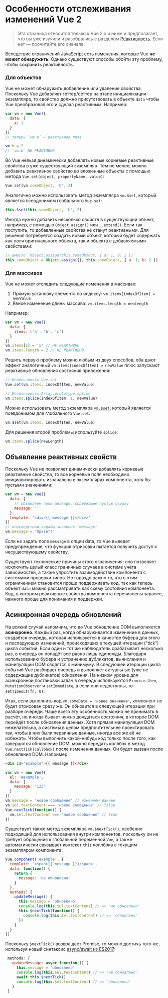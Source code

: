 # Особенности отслеживания изменений Vue 2

> Эта страница относится только к Vue 2.x и ниже и предполагает, что вы уже изучили и разобрались с разделом [Реактивность](reactivity.md). Если нет — прочитайте его сначала.

Вследствие ограничений JavaScript есть изменения, которые Vue **не может обнаружить**. Однако существуют способы обойти эту проблему, чтобы сохранить реактивность.

### Для объектов

Vue не может обнаружить добавление или удаление свойства. Поскольку Vue добавляет геттер/сеттер на этапе инициализации экземпляра, то свойство должно присутствовать в объекте `data` чтобы Vue преобразовал его и сделал реактивным. Например:

```js
var vm = new Vue({
  data: {
    a: 1
  }
})
// теперь `vm.a` — реактивное поле

vm.b = 2
// `vm.b` НЕ РЕАКТИВНО
```

Во Vue нельзя динамически добавлять новые корневые реактивные свойства в уже существующий экземпляр. Тем не менее, можно добавить реактивное свойство во вложенные объекты с помощью метода `Vue.set(object, propertyName, value)`:

```js
Vue.set(vm.someObject, 'b', 2)
```

Аналогично можно использовать метод экземпляра `vm.$set`, который является псевдонимом глобального `Vue.set`:

```js
this.$set(this.someObject, 'b', 2)
```

Иногда нужно добавить несколько свойств в существующий объект, например, с помощью `Object.assign()` или `_.extend()`. Если так поступить, то добавленные свойства не станут реактивными. Для решения потребуется создать новый объект, который будет содержать как поля оригинального объекта, так и объекта с добавляемыми свойствами:

```js
// вместо `Object.assign(this.someObject, { a: 1, b: 2 })`
this.someObject = Object.assign({}, this.someObject, { a: 1, b: 2 })
```

### Для массивов

Vue не может отследить следующие изменения в массивах:

1. Прямую установку элемента по индексу: `vm.items[indexOfItem] = newValue`
2. Явное изменение длины массива: `vm.items.length = newLength`

Например:

```js
var vm = new Vue({
  data: {
    items: ['a', 'b', 'c']
  }
})
vm.items[1] = 'x' // НЕ РЕАКТИВНО
vm.items.length = 2 // НЕ РЕАКТИВНО
```

Решить первую проблему можно любым из двух способов, оба дают эффект аналогичный `vm.items[indexOfItem] = newValue` плюс запускают реактивные обновления состояния приложения:

```js
// Использовать Vue.set
Vue.set(vm.items, indexOfItem, newValue)
```

```js
// Использовать Array.prototype.splice
vm.items.splice(indexOfItem, 1, newValue)
```

Можно использовать метод экземпляра [`vm.$set`](https://ru.vuejs.org/v2/api/#vm-set), который является псевдонимом для глобального `Vue.set`:

```js
vm.$set(vm.items, indexOfItem, newValue)
```

Для решения второй проблемы используйте `splice`:

```js
vm.items.splice(newLength)
```

## Объявление реактивных свойств

Поскольку Vue не позволяет динамически добавлять корневые реактивные свойства, то все корневые поля необходимо инициализировать изначально в экземплярах компонента, хотя бы пустыми значениями:

```js
var vm = new Vue({
  data: {
    // объявляем поле message, содержащее пустую строку
    message: ''
  },
  template: '<div>{{ message }}</div>'
})
// впоследствии задаём значение `message`
vm.message = 'Привет!'
```

Если не задать поле `message` в опции data, то Vue выведет предупреждение, что функция отрисовки пытается получить доступ к несуществующему свойству.

Существуют технические причины этого ограничения: оно позволяет исключить целый класс граничных случаев в системе учёта зависимостей, а также упростить взаимодействие компонента с системами проверки типов. Но гораздо важно то, что с этим ограничением становится проще поддерживать код, так как теперь объект `data` можно рассматривать как схему состояния компонента. Код, в котором реактивные свойства компонента перечислены заранее, намного проще для понимания и поддержки.

## Асинхронная очередь обновлений

На всякий случай напомним, что во Vue обновление DOM выполняется **асинхронно**. Каждый раз, когда обнаруживается изменение в данных, создаётся очередь, которая используется в качестве буфера для этого и последующих изменений, происходящих в текущей итерации ("tick") цикла событий. Если один и тот же наблюдатель срабатывает несколько раз, в очередь он попадёт всё равно лишь единожды. Благодаря использованию буфера и устранению дубликатов, вычисления и манипуляции DOM сводятся к минимуму. В следующей итерации цикла событий Vue разбирает очередь и выполняет актуальные (уже не содержащие дубликатов) обновления. На низком уровне для асинхронной постановки задач в очередь используются `Promise.then`, `MutationObserver` и `setImmediate`, а если они недоступны, то `setTimeout(fn, 0)`.

Итак, если выполнить код `vm.someData = 'новое значение'`, компонент не будет отрисован сразу же. Он обновится в следующей итерации при разборе очереди. Чаще всего эту особенность можно не принимать в расчёт, но иногда бывает нужно дождаться состояния, в которое DOM перейдёт после обновления данных. Хотя прямая манипуляция DOM нежелательна, а системы в целом предпочтительнее проектировать так, чтобы в них были первичные данные, иногда всё же её не избежать. Чтобы выполнить какой-нибудь код только после того, как завершится обновление DOM, можно передать коллбэк в метод `Vue.nextTick(callback)` после изменения данных. Он будет вызван после обновления DOM. Например:

```html
<div id="example">{{ message }}</div>
```

```js
var vm = new Vue({
  el: '#example',
  data: {
    message: '123'
  }
})
vm.message = 'новое сообщение' // изменяем данные
vm.$el.textContent === 'новое сообщение' // false
Vue.nextTick(function() {
  vm.$el.textContent === 'новое сообщение' // true
})
```

Существует также метод экземпляра `vm.$nextTick()`, особенно подходящий для использования внутри компонентов, поскольку он не требует обращения к глобальной переменной `Vue`, а также автоматически связывает контекст `this` коллбэка с текущим экземпляром компонента:

```js
Vue.component('example', {
  template: '<span>{{ message }}</span>',
  data: function() {
    return {
      message: 'не обновлено'
    }
  },
  methods: {
    updateMessage() {
      this.message = 'обновлено'
      console.log(this.$el.textContent) // => 'не обновлено'
      this.$nextTick(function() {
        console.log(this.$el.textContent) // => 'обновлено'
      })
    }
  }
})
```

Поскольку `$nextTick()` возвращает Promise, то можно достичь того же, используя новый синтаксис [async/await из ES2017](https://developer.mozilla.org/ru/docs/Web/JavaScript/Reference/Statements/async_function):

 ```js
  methods: {
    updateMessage: async function () {
      this.message = 'обновлено'
      console.log(this.$el.textContent) // => 'не обновлено'
      await this.$nextTick()
      console.log(this.$el.textContent) // => 'обновлено'
    }
  }
```
